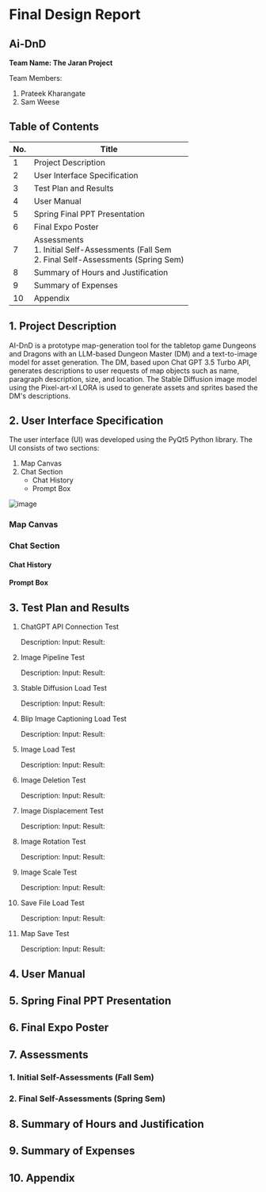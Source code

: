 # Final Design Report
## Ai-DnD
**Team Name: The Jaran Project**

Team Members: 
1. Prateek Kharangate
2. Sam Weese

## Table of Contents

| No.| Title|
|---|-------------|
| 1 | Project Description |
| 2 | User Interface Specification |
| 3 | Test Plan and Results |
| 4 | User Manual |
| 5 | Spring Final PPT Presentation |
| 6 | Final Expo Poster |
| 7 | Assessments<br> 1. Initial Self-Assessments (Fall Sem<br> 2. Final Self-Assessments (Spring Sem) |
| 8 | Summary of Hours and Justification |
| 9 | Summary of Expenses |
| 10 | Appendix |

## 1. Project Description

AI-DnD is a prototype map-generation tool for the tabletop game Dungeons and Dragons with an LLM-based Dungeon Master (DM) and a text-to-image model for asset generation. The DM, based upon Chat GPT 3.5 Turbo API, generates descriptions to user requests of map objects such as name, paragraph description, size, and location. The Stable Diffusion image model using the Pixel-art-xl LORA is used to generate assets and sprites based the DM's descriptions.

## 2. User Interface Specification

The user interface (UI) was developed using the PyQt5 Python library. The UI consists of two sections:

1. Map Canvas
2. Chat Section
   * Chat History
   * Prompt Box
   
![image](https://github.com/kharanpv/AI_DnD/assets/126278220/004b67c7-3ea0-4ac8-a8b9-b5a4881fa0a9)

### Map Canvas

### Chat Section

#### Chat History

#### Prompt Box

## 3. Test Plan and Results

1. ChatGPT API Connection Test

    Description:
    Input:
    Result:

2. Image Pipeline Test

    Description:
    Input:
    Result:

3. Stable Diffusion Load Test

    Description:
    Input:
    Result:

4. Blip Image Captioning Load Test

    Description:
    Input:
    Result:

5. Image Load Test

    Description:
    Input:
    Result:

6. Image Deletion Test

    Description:
    Input:
    Result:

7. Image Displacement Test

    Description:
    Input:
    Result:

8. Image Rotation Test

    Description:
    Input:
    Result:

9. Image Scale Test

    Description:
    Input:
    Result:

10. Save File Load Test

    Description:
    Input:
    Result:

11. Map Save Test

    Description:
    Input:
    Result:



## 4. User Manual

## 5. Spring Final PPT Presentation

## 6. Final Expo Poster

## 7. Assessments
### 1. Initial Self-Assessments (Fall Sem)
### 2. Final Self-Assessments (Spring Sem)

## 8. Summary of Hours and Justification

## 9. Summary of Expenses

## 10. Appendix

